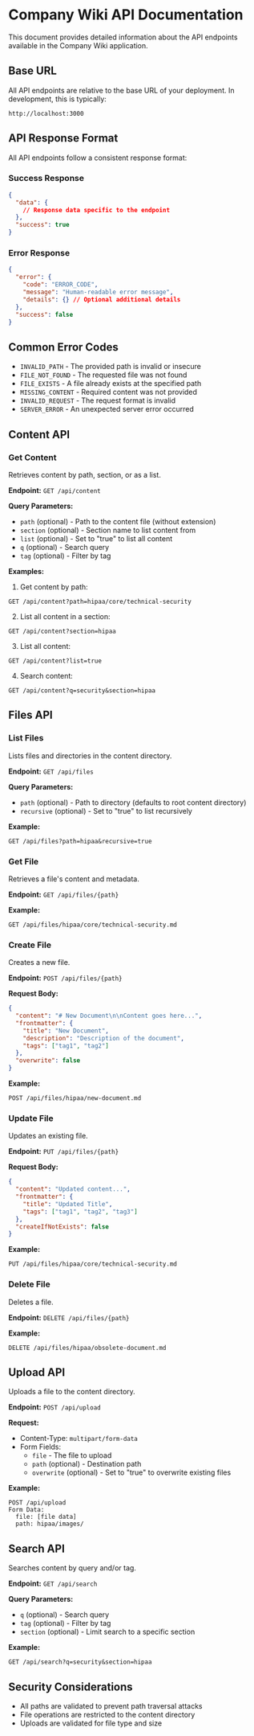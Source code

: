 # Company Wiki API Documentation

This document provides detailed information about the API endpoints available in the Company Wiki application.

## Base URL

All API endpoints are relative to the base URL of your deployment. In development, this is typically:

```
http://localhost:3000
```

## API Response Format

All API endpoints follow a consistent response format:

### Success Response

```json
{
  "data": {
    // Response data specific to the endpoint
  },
  "success": true
}
```

### Error Response

```json
{
  "error": {
    "code": "ERROR_CODE",
    "message": "Human-readable error message",
    "details": {} // Optional additional details
  },
  "success": false
}
```

## Common Error Codes

- `INVALID_PATH` - The provided path is invalid or insecure
- `FILE_NOT_FOUND` - The requested file was not found
- `FILE_EXISTS` - A file already exists at the specified path
- `MISSING_CONTENT` - Required content was not provided
- `INVALID_REQUEST` - The request format is invalid
- `SERVER_ERROR` - An unexpected server error occurred

## Content API

### Get Content

Retrieves content by path, section, or as a list.

**Endpoint:** `GET /api/content`

**Query Parameters:**
- `path` (optional) - Path to the content file (without extension)
- `section` (optional) - Section name to list content from
- `list` (optional) - Set to "true" to list all content
- `q` (optional) - Search query
- `tag` (optional) - Filter by tag

**Examples:**

1. Get content by path:
```
GET /api/content?path=hipaa/core/technical-security
```

2. List all content in a section:
```
GET /api/content?section=hipaa
```

3. List all content:
```
GET /api/content?list=true
```

4. Search content:
```
GET /api/content?q=security&section=hipaa
```

## Files API

### List Files

Lists files and directories in the content directory.

**Endpoint:** `GET /api/files`

**Query Parameters:**
- `path` (optional) - Path to directory (defaults to root content directory)
- `recursive` (optional) - Set to "true" to list recursively

**Example:**
```
GET /api/files?path=hipaa&recursive=true
```

### Get File

Retrieves a file's content and metadata.

**Endpoint:** `GET /api/files/{path}`

**Example:**
```
GET /api/files/hipaa/core/technical-security.md
```

### Create File

Creates a new file.

**Endpoint:** `POST /api/files/{path}`

**Request Body:**
```json
{
  "content": "# New Document\n\nContent goes here...",
  "frontmatter": {
    "title": "New Document",
    "description": "Description of the document",
    "tags": ["tag1", "tag2"]
  },
  "overwrite": false
}
```

**Example:**
```
POST /api/files/hipaa/new-document.md
```

### Update File

Updates an existing file.

**Endpoint:** `PUT /api/files/{path}`

**Request Body:**
```json
{
  "content": "Updated content...",
  "frontmatter": {
    "title": "Updated Title",
    "tags": ["tag1", "tag2", "tag3"]
  },
  "createIfNotExists": false
}
```

**Example:**
```
PUT /api/files/hipaa/core/technical-security.md
```

### Delete File

Deletes a file.

**Endpoint:** `DELETE /api/files/{path}`

**Example:**
```
DELETE /api/files/hipaa/obsolete-document.md
```

## Upload API

Uploads a file to the content directory.

**Endpoint:** `POST /api/upload`

**Request:**
- Content-Type: `multipart/form-data`
- Form Fields:
  - `file` - The file to upload
  - `path` (optional) - Destination path
  - `overwrite` (optional) - Set to "true" to overwrite existing files

**Example:**
```
POST /api/upload
Form Data:
  file: [file data]
  path: hipaa/images/
```

## Search API

Searches content by query and/or tag.

**Endpoint:** `GET /api/search`

**Query Parameters:**
- `q` (optional) - Search query
- `tag` (optional) - Filter by tag
- `section` (optional) - Limit search to a specific section

**Example:**
```
GET /api/search?q=security&section=hipaa
```

## Security Considerations

- All paths are validated to prevent path traversal attacks
- File operations are restricted to the content directory
- Uploads are validated for file type and size
